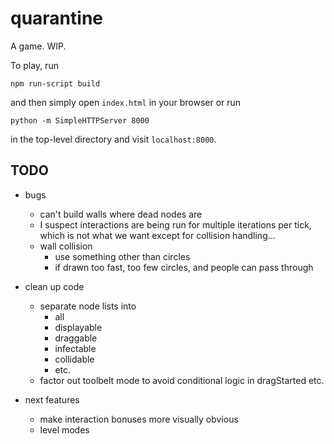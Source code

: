 # quarantine

A game. WIP.

To play, run

    npm run-script build

and then simply open `index.html` in your browser or run

    python -m SimpleHTTPServer 8000

in the top-level directory and visit `localhost:8000`.

## TODO

- bugs

  - can't build walls where dead nodes are
  - I suspect interactions are being run for multiple iterations per tick,
    which is not what we want except for collision handling...
  - wall collision
    - use something other than circles
    - if drawn too fast, too few circles, and people can pass through

- clean up code

  - separate node lists into
    - all
    - displayable
    - draggable
    - infectable
    - collidable
    - etc.
  - factor out toolbelt mode to avoid conditional logic in dragStarted etc.

- next features
  - make interaction bonuses more visually obvious
  - level modes
